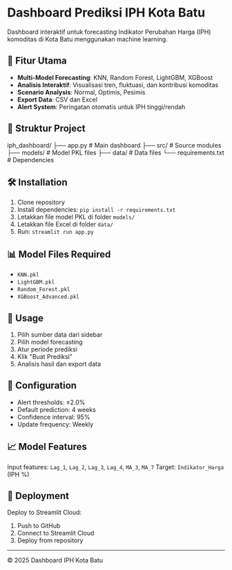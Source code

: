# Dashboard Prediksi IPH Kota Batu

Dashboard interaktif untuk forecasting Indikator Perubahan Harga (IPH) komoditas di Kota Batu menggunakan machine learning.

## 🚀 Fitur Utama

- **Multi-Model Forecasting**: KNN, Random Forest, LightGBM, XGBoost
- **Analisis Interaktif**: Visualisasi tren, fluktuasi, dan kontribusi komoditas
- **Scenario Analysis**: Normal, Optimis, Pesimis
- **Export Data**: CSV dan Excel
- **Alert System**: Peringatan otomatis untuk IPH tinggi/rendah

## 📁 Struktur Project
iph_dashboard/
├── app.py                 # Main dashboard
├── src/                   # Source modules
├── models/               # Model PKL files
├── data/                 # Data files
└── requirements.txt      # Dependencies

## 🛠️ Installation

1. Clone repository
2. Install dependencies: `pip install -r requirements.txt`
3. Letakkan file model PKL di folder `models/`
4. Letakkan file Excel di folder `data/`
5. Run: `streamlit run app.py`

## 📊 Model Files Required

- `KNN.pkl`
- `LightGBM.pkl` 
- `Random_Forest.pkl`
- `XGBoost_Advanced.pkl`

## 🎯 Usage

1. Pilih sumber data dari sidebar
2. Pilih model forecasting
3. Atur periode prediksi
4. Klik "Buat Prediksi"
5. Analisis hasil dan export data

## 🔧 Configuration

- Alert thresholds: ±2.0%
- Default prediction: 4 weeks
- Confidence interval: 95%
- Update frequency: Weekly

## 📈 Model Features

Input features: `Lag_1`, `Lag_2`, `Lag_3`, `Lag_4`, `MA_3`, `MA_7`
Target: `Indikator_Harga` (IPH %)

## 🚀 Deployment

Deploy to Streamlit Cloud:
1. Push to GitHub
2. Connect to Streamlit Cloud
3. Deploy from repository

---
© 2025 Dashboard IPH Kota Batu